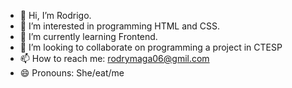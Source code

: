 - 👋 Hi, I’m Rodrigo.
- 👀 I’m interested in programming HTML and CSS.
- 🌱 I’m currently learning Frontend.
- 💞️ I’m looking to collaborate on programming a project in CTESP
- 📫 How to reach me: rodrymaga06@gmil.com
- 😄 Pronouns: She/eat/me


<!---
RodMaga/RodMaga is a ✨ special ✨ repository because its `README.md` (this file) appears on your GitHub profile.
You can click the Preview link to take a look at your changes.
--->
